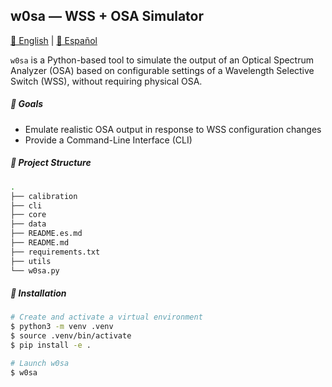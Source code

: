## w0sa — WSS + OSA Simulator

[📘 English](README.md) | [📗 Español](README.es.md)

`w0sa` is a Python-based tool to simulate the output of an Optical Spectrum Analyzer (OSA) based on configurable settings of a Wavelength Selective Switch (WSS), without requiring physical OSA.

##### 🎯 Goals

- Emulate realistic OSA output in response to WSS configuration changes
- Provide a Command-Line Interface (CLI)

##### 📁 Project Structure

```bash
.
├── calibration
├── cli
├── core
├── data
├── README.es.md
├── README.md
├── requirements.txt
├── utils
└── w0sa.py
```

##### 🔧 Installation

```bash
# Create and activate a virtual environment
$ python3 -m venv .venv
$ source .venv/bin/activate
$ pip install -e .

# Launch w0sa
$ w0sa
```
